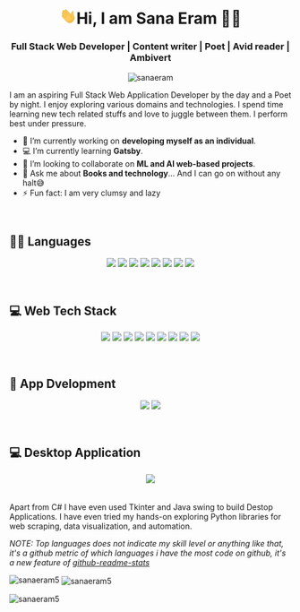 # <h1 align="center"> <img src="https://raw.githubusercontent.com/ABSphreak/ABSphreak/master/gifs/Hi.gif" width="30px">Hi, I am Sana Eram 👨‍💻</h1>
<h3 align="center">Full Stack Web Developer | Content writer | Poet | Avid reader | Ambivert </h3>
<p align= "center"><img src="https://komarev.com/ghpvc/?username=sanaeram5&label=Profile%20views&color=0e75b6&style=flat" alt="sanaeram" /></p>

I am an aspiring Full Stack Web Application Developer by the day and a Poet by night. I enjoy exploring various domains and technologies. I spend time learning new tech related stuffs and love to juggle between them. I perform best under pressure.




- 🔭 I’m currently working on **developing myself as an individual**.
- 💻 I’m currently learning **Gatsby**.
- 🤝 I’m looking to collaborate on **ML and AI web-based projects**.
- 💬 Ask me about **Books and technology**... And I can go on without any halt😅
- ⚡ Fun fact: I am very clumsy and lazy

<br>


<h2><b>👩‍💻 Languages</b></h2>
<p align="center">
  <img src="https://img.shields.io/badge/Java-ED8B00?style=for-the-badge&logo=java&logoColor=white" height="30"/>
  <img src="https://img.shields.io/badge/Python-14354C?style=for-the-badge&logo=python&logoColor=white" height="30"/>
  <img src="https://img.shields.io/badge/C-00599C?style=for-the-badge&logo=c&logoColor=white" height="30"/>
  <img src="https://img.shields.io/badge/C%2B%2B-00599C?style=for-the-badge&logo=c%2B%2B&logoColor=white" height="30"/>
  <img src="https://img.shields.io/badge/HTML5-E34F26?style=for-the-badge&logo=html5&logoColor=white" height="30"/>
  <img src="https://img.shields.io/badge/CSS3-1572B6?style=for-the-badge&logo=css3&logoColor=white" height="30"/>
  <img src="https://img.shields.io/badge/Sass-CC6699?style=for-the-badge&logo=sass&logoColor=white" height="30"/>
  <img src="https://img.shields.io/badge/JavaScript-323330?style=for-the-badge&logo=javascript&logoColor=F7DF1E" height="30"/>
 
</p>

<br>

<h2><b>💻 Web Tech Stack</b></h2>
<p align="center">
  <img src="https://img.shields.io/badge/React-20232A?style=for-the-badge&logo=react&logoColor=61DAFB" height="30"/>
  <img src="https://img.shields.io/badge/Node.js-43853D?style=for-the-badge&logo=node.js&logoColor=white" height="30"/>
  <img src="https://img.shields.io/badge/Express.js-404D59?style=for-the-badge" height="30"/>
  <img src="https://img.shields.io/badge/Django-092E20?style=for-the-badge&logo=django&logoColor=white" height="30"/>
  <img src="https://img.shields.io/badge/Bootstrap-563D7C?style=for-the-badge&logo=bootstrap&logoColor=white" height="30"/>
  <img src="https://img.shields.io/badge/SQLite-07405E?style=for-the-badge&logo=sqlite&logoColor=white" height="30"/>
  <img src="https://img.shields.io/badge/MongoDB-4EA94B?style=for-the-badge&logo=mongodb&logoColor=white" height="30"/>
  <img src="https://img.shields.io/badge/MySQL-00000F?style=for-the-badge&logo=mysql&logoColor=white" height="30"/>
  <img src="https://img.shields.io/badge/GitHub-100000?style=for-the-badge&logo=github&logoColor=white" height="30"/>
 
</p>


<br>

<h2><b>📱 App Dvelopment</b></h2>
<p align="center">
  <img src="https://img.shields.io/badge/React_Native-20232A?style=for-the-badge&logo=react&logoColor=61DAFB" height="30"/>
  <img src="https://img.shields.io/badge/firebase-ffca28?style=for-the-badge&logo=firebase&logoColor=black" height="30"/>
</p>

<br>

<h2><b>💻 Desktop Application</b></h2>
<p align="center">
  <img src="https://img.shields.io/badge/C%23-239120?style=for-the-badge&logo=c-sharp&logoColor=white" height="30"/>
</p>

<br>
Apart from C# I have even used Tkinter and Java swing to build Destop Applications. I have even tried my hands-on exploring Python libraries for web scraping, data visualization, and automation.

<br>

*NOTE: Top languages does not indicate my skill level or anything like that, it's a github metric of which languages i have the most code on github, it's a new feature of [github-readme-stats](https://github.com/sanaeram5/github-readme-stats)*

<p><img align="left" src="https://github-readme-stats.vercel.app/api/top-langs?username=sanaeram5&show_icons=true&locale=en&layout=compact" alt="sanaeram5" /></p>

<p>&nbsp;<img align="center" src="https://github-readme-stats.vercel.app/api?username=sanaeram5&show_icons=true&locale=en" alt="sanaeram5" /></p>

<p><img align="center" src="https://github-readme-streak-stats.herokuapp.com/?user=sanaeram5&" alt="sanaeram5" /></p>
